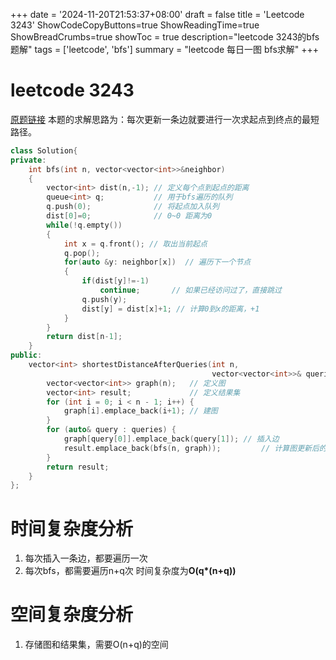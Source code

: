 +++
date = '2024-11-20T21:53:37+08:00'
draft = false
title = 'Leetcode 3243'
ShowCodeCopyButtons=true
ShowReadingTime=true
ShowBreadCrumbs=true
showToc = true
description="leetcode 3243的bfs题解" 
tags = ['leetcode', 'bfs']
summary = "leetcode 每日一图 bfs求解"
+++

# leetcode 3243

[原题链接](https://leetcode.cn/problems/shortest-distance-after-road-addition-queries-i/description/)
本题的求解思路为：每次更新一条边就要进行一次求起点到终点的最短路径。
```C++
class Solution{
private:
    int bfs(int n, vector<vector<int>>&neighbor)
    {
        vector<int> dist(n,-1); // 定义每个点到起点的距离
        queue<int> q;           // 用于bfs遍历的队列
        q.push(0);              // 将起点加入队列
        dist[0]=0;              // 0~0 距离为0
        while(!q.empty())
        {
            int x = q.front(); // 取出当前起点
            q.pop();
            for(auto &y: neighbor[x])  // 遍历下一个节点
            {
                if(dist[y]!=-1)
                    continue;       // 如果已经访问过了，直接跳过
                q.push(y);
                dist[y] = dist[x]+1; // 计算0到x的距离，+1
            }
        }
        return dist[n-1];
    }
public:
    vector<int> shortestDistanceAfterQueries(int n,
                                             vector<vector<int>>& queries) {
        vector<vector<int>> graph(n);   // 定义图
        vector<int> result;             // 定义结果集
        for (int i = 0; i < n - 1; i++) {
            graph[i].emplace_back(i+1); // 建图
        }
        for (auto& query : queries) {
            graph[query[0]].emplace_back(query[1]); // 插入边
            result.emplace_back(bfs(n, graph));         // 计算图更新后的结果
        }
        return result;
    }
};
```
# 时间复杂度分析
1. 每次插入一条边，都要遍历一次
2. 每次bfs，都需要遍历n+q次
时间复杂度为**O(q*(n+q))**
# 空间复杂度分析
1. 存储图和结果集，需要O(n+q)的空间